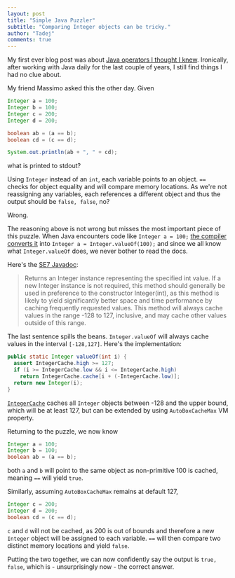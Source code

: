 ```yaml
---
layout: post
title: "Simple Java Puzzler"
subtitle: "Comparing Integer objects can be tricky."
author: "Tadej"
comments: true
---
```


My first ever blog post was about [Java operators I thought I knew](http://tadej.me/java-operators-i-thought-i-knew/). Ironically, after working with Java daily for the last couple of years, I still find things I had no clue about.

My friend Massimo asked this the other day. Given

```java
Integer a = 100;
Integer b = 100;
Integer c = 200;
Integer d = 200;

boolean ab = (a == b);
boolean cd = (c == d);

System.out.println(ab + ", " + cd);
```

what is printed to stdout? 

Using `Integer` instead of an `int`, each variable points to an object. `==` checks for object equality and will compare memory locations. As we're not reassigning any variables, each references a different object and thus the output should be `false, false`, no?

Wrong.

The reasoning above is not wrong but misses the most important piece of this puzzle. When Java encounters code like `Integer a = 100;` [the compiler converts it](https://docs.oracle.com/javase/tutorial/java/data/autoboxing.html) into `Integer a = Integer.valueOf(100);` and since we all know what `Integer.valueOf` does, we never bother to read the docs.

Here's the [SE7 Javadoc](https://docs.oracle.com/javase/7/docs/api/java/lang/Integer.html#valueOf(int)):

> Returns an Integer instance representing the specified int value. If a new Integer instance is not required, this method should generally be used in preference to the constructor Integer(int), as this method is likely to yield significantly better space and time performance by caching frequently requested values. This method will always cache values in the range -128 to 127, inclusive, and may cache other values outside of this range.

The last sentence spills the beans. `Integer.valueOf` will always cache values in the interval `[-128,127]`. Here's the implementation:

```java
public static Integer valueOf(int i) {
  assert IntegerCache.high >= 127;
  if (i >= IntegerCache.low && i <= IntegerCache.high)
    return IntegerCache.cache[i + (-IntegerCache.low)];
  return new Integer(i);
}
```

[`IntegerCache`](http://grepcode.com/file/repository.grepcode.com/java/root/jdk/openjdk/7u40-b43/java/lang/Integer.java#Integer.IntegerCache) caches all `Integer` objects between -128 and the upper bound, which will be at least 127, but can be extended by using `AutoBoxCacheMax` VM property. 

Returning to the puzzle, we now know

```java
Integer a = 100;
Integer b = 100;
boolean ab = (a == b);
```

both `a` and `b` will point to the same object as non-primitive 100 is cached, meaning `==` will yield `true`. 

Similarly, assuming `AutoBoxCacheMax` remains at default 127, 

```java
Integer c = 200;
Integer d = 200;
boolean cd = (c == d);
```

`c` and `d` will not be cached, as 200 is out of bounds and therefore a new `Integer` object will be assigned to each variable. `==` will then compare two distinct memory locations and yield `false`.

Putting the two together, we can now confidently say the output is `true, false`, which is - unsurprisingly now - the correct answer. 
